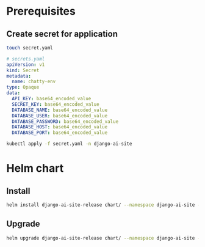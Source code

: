 # Prerequisites
## Create secret for application
```bash
touch secret.yaml
```
```yaml 
# secrets.yaml
apiVersion: v1
kind: Secret
metadata:
  name: chatty-env
type: Opaque
data:
  API_KEY: base64_encoded_value
  SECRET_KEY: base64_encoded_value
  DATABASE_NAME: base64_encoded_value
  DATABASE_USER: base64_encoded_value
  DATABASE_PASSWORD: base64_encoded_value
  DATABASE_HOST: base64_encoded_value
  DATABASE_PORT: base64_encoded_value
```
```bash
kubectl apply -f secret.yaml -n django-ai-site
```
# Helm chart 
## Install 
```bash
helm install django-ai-site-release chart/ --namespace django-ai-site --create-namespace -f chart/values-example.yaml
```
## Upgrade
```bash
helm upgrade django-ai-site-release chart/ --namespace django-ai-site -f chart/values-example.yaml
```